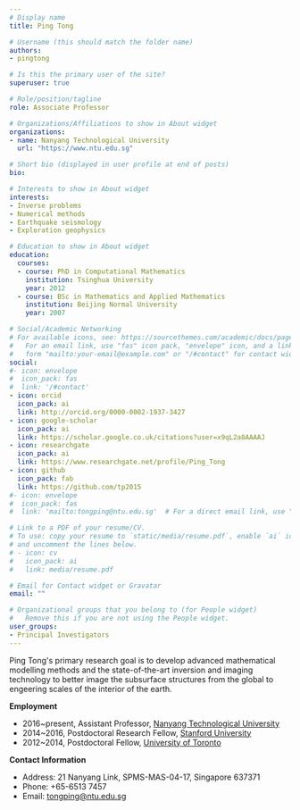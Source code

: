 ```yaml
---
# Display name
title: Ping Tong

# Username (this should match the folder name)
authors:
- pingtong

# Is this the primary user of the site?
superuser: true

# Role/position/tagline
role: Associate Professor

# Organizations/Affiliations to show in About widget
organizations:
- name: Nanyang Technological University
  url: "https://www.ntu.edu.sg"

# Short bio (displayed in user profile at end of posts)
bio:

# Interests to show in About widget
interests:
- Inverse problems
- Numerical methods
- Earthquake seismology
- Exploration geophysics

# Education to show in About widget
education:
  courses:
  - course: PhD in Computational Mathematics
    institution: Tsinghua University
    year: 2012
  - course: BSc in Mathematics and Applied Mathematics
    institution: Beijing Normal University
    year: 2007

# Social/Academic Networking
# For available icons, see: https://sourcethemes.com/academic/docs/page-builder/#icons
#   For an email link, use "fas" icon pack, "envelope" icon, and a link in the
#   form "mailto:your-email@example.com" or "/#contact" for contact widget.
social:
#- icon: envelope
#  icon_pack: fas
#  link: '/#contact'
- icon: orcid
  icon_pack: ai
  link: http://orcid.org/0000-0002-1937-3427
- icon: google-scholar
  icon_pack: ai
  link: https://scholar.google.co.uk/citations?user=x9qL2a8AAAAJ
- icon: researchgate
  icon_pack: ai
  link: https://www.researchgate.net/profile/Ping_Tong
- icon: github
  icon_pack: fab
  link: https://github.com/tp2015
#- icon: envelope
#  icon_pack: fas
#  link: 'mailto:tongping@ntu.edu.sg'  # For a direct email link, use "mailto:test@example.org".

# Link to a PDF of your resume/CV.
# To use: copy your resume to `static/media/resume.pdf`, enable `ai` icons in `params.toml`,
# and uncomment the lines below.
# - icon: cv
#   icon_pack: ai
#   link: media/resume.pdf

# Email for Contact widget or Gravatar
email: ""

# Organizational groups that you belong to (for People widget)
#   Remove this if you are not using the People widget.
user_groups:
- Principal Investigators
---
```


Ping Tong's primary research goal is to develop advanced mathematical modelling methods and the state-of-the-art inversion and imaging technology to better image the subsurface structures from the global to engeering scales of the interior of the earth.

**Employment**
- 2016~present, Assistant Professor, [Nanyang Technological University](https://www.ntu.edu.sg/)
- 2014~2016, Postdoctoral Research Fellow, [Stanford University](https://www.stanford.edu/)
- 2012~2014, Postdoctoral Fellow, [University of Toronto](https://www.utoronto.ca/)
<!--
- Sep. 2016~present, Assistant Professor, [Division of Mathematical Sciences](https://spms.ntu.edu.sg/MathematicalSciences/Pages/Home.aspx), [School of Physical & Mathematical Sciences](https://spms.ntu.edu.sg/Pages/index.aspx) and [Asian School of the Environment](http://ase.ntu.edu.sg/Pages/Home.aspx) at [Nanyang Technological University](https://www.ntu.edu.sg/)
- 2014~2016, Postdoctoral Research Fellow, [Department of Geophysics](https://earth.stanford.edu/geophysics) at [Stanford University](https://www.stanford.edu/)
- 2012 to 2014, Postdoctoral Fellow, [Department of Physics](https://www.physics.utoronto.ca/) at [University of Toronto](https://www.utoronto.ca/)
-->

**Contact Information**
- Address: 21 Nanyang Link, SPMS-MAS-04-17, Singapore 637371
- Phone: +65-6513 7457
- Email: tongping@ntu.edu.sg

<!--
{{< icon name="download" pack="fas" >}} Download my {{< staticref "media/demo_resume.pdf" "newtab" >}}resume{{< /staticref >}}.
-->
